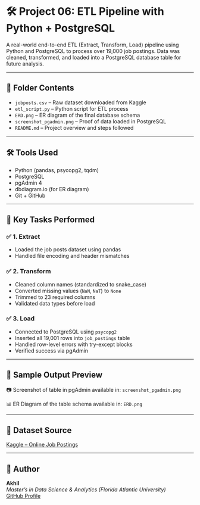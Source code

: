 # 🛠️ Project 06: ETL Pipeline with Python + PostgreSQL

A real-world end-to-end ETL (Extract, Transform, Load) pipeline using Python and PostgreSQL to process over 19,000 job postings. Data was cleaned, transformed, and loaded into a PostgreSQL database table for future analysis.

---

## 📂 Folder Contents

- `jobposts.csv` – Raw dataset downloaded from Kaggle
- `etl_script.py` – Python script for ETL process
- `ERD.png` – ER diagram of the final database schema
- `screenshot_pgadmin.png` – Proof of data loaded in PostgreSQL
- `README.md` – Project overview and steps followed

---

## 🛠️ Tools Used

- Python (pandas, psycopg2, tqdm)
- PostgreSQL
- pgAdmin 4
- dbdiagram.io (for ER diagram)
- Git + GitHub

---

## 📌 Key Tasks Performed

### ✅ 1. Extract
- Loaded the job posts dataset using pandas
- Handled file encoding and header mismatches

### ✅ 2. Transform
- Cleaned column names (standardized to snake_case)
- Converted missing values (`NaN`, `NaT`) to `None`
- Trimmed to 23 required columns
- Validated data types before load

### ✅ 3. Load
- Connected to PostgreSQL using `psycopg2`
- Inserted all 19,001 rows into `job_postings` table
- Handled row-level errors with try-except blocks
- Verified success via pgAdmin

---

## 📸 Sample Output Preview

📷 Screenshot of table in pgAdmin available in: `screenshot_pgadmin.png`

📊 ER Diagram of the table schema available in: `ERD.png`

---

## 🔗 Dataset Source

[Kaggle – Online Job Postings](https://www.kaggle.com/datasets/PromptCloudHQ/online-job-postings)

---

## 🙌 Author

**Akhil**  
*Master’s in Data Science & Analytics (Florida Atlantic University)*  
[GitHub Profile](https://github.com/akhil0404-tech)
